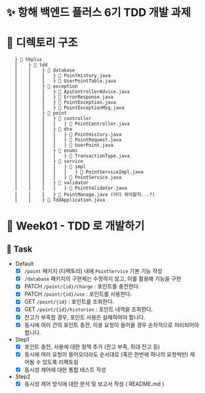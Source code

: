# ✨ 항해 백엔드 플러스 6기 TDD 개발 과제

# 📂 디렉토리 구조

       ├ 📁 hhplus
       ⎮    ├ 📁 tdd
       ⎮    ⎮    ├ 📁 database
       ⎮    ⎮    ⎮   ├︎ 📃 PointHistory.java
       ⎮    ⎮    ⎮   ├︎ 📃 UserPointTable.java
       ⎮    ⎮    ├ 📁 exception
       ⎮    ⎮    ⎮   ├︎ 📃 ApiControllerAdvice.java
       ⎮    ⎮    ⎮   ├︎ 📃 ErrorResponse.java
       ⎮    ⎮    ⎮   ├︎ 📃 PointException.java
       ⎮    ⎮    ⎮   ├︎ 📃 PointExceptionMsg.java
       ⎮    ⎮    ├ 📁 point
       ⎮    ⎮    ⎮   ├︎ 📁 controller
       ⎮    ⎮    ⎮   ⎮   ├︎ 📃 PointController.java
       ⎮    ⎮    ⎮   ├︎ 📁 dto
       ⎮    ⎮    ⎮   ⎮   ├︎ 📃 PointHistory.java
       ⎮    ⎮    ⎮   ⎮   ├︎ 📃 PointRequest.java
       ⎮    ⎮    ⎮   ⎮   ├︎ 📃 UserPoint.java
       ⎮    ⎮    ⎮   ├︎ 📁 enums
       ⎮    ⎮    ⎮   ⎮   ├︎ 📃 TransactionType.java
       ⎮    ⎮    ⎮   ├︎ 📁 service
       ⎮    ⎮    ⎮   ⎮   ├︎ 📁 impl
       ⎮    ⎮    ⎮   ⎮   ⎮   ├︎ 📃 PointServiceImpl.java
       ⎮    ⎮    ⎮   ⎮   ├︎ 📃 PointService.java
       ⎮    ⎮    ⎮   ├︎ 📁 validator
       ⎮    ⎮    ⎮   ⎮   ├︎ 📃 PointValidator.java
       ⎮    ⎮    ⎮   ├︎ 📃 PointManage.java (어디 둬야할지...?)
       ⎮    ⎮    ├ 📃 TddApplication.java

# 📆 Week01 - TDD 로 개발하기

## 📌 Task

- Default
  - [X] `/point` 패키지 (디렉토리) 내에 `PointService` 기본 기능 작성
  - [X] `/database` 패키지의 구현체는 수정하지 않고, 이를 활용해 기능을 구현
  - [X] PATCH  `/point/{id}/charge` : 포인트를 충전한다.
  - [X] PATCH `/point/{id}/use` : 포인트를 사용한다.
  - [X] GET `/point/{id}` : 포인트를 조회한다.
  - [X] GET `/point/{id}/histories` : 포인트 내역을 조회한다.
  - [X] 잔고가 부족할 경우, 포인트 사용은 실패하여야 합니다.
  - [X] 동시에 여러 건의 포인트 충전, 이용 요청이 들어올 경우 순차적으로 처리되어야 합니다.

- Step1
  - [X] 포인트 충전, 사용에 대한 정책 추가 (잔고 부족, 최대 잔고 등)
  - [X] 동시에 여러 요청이 들어오더라도 순서대로 (혹은 한번에 하나의 요청씩만) 제어될 수 있도록 리팩토링
  - [X] 동시성 제어에 대한 통합 테스트 작성

- Step2
  - [X] 동시성 제어 방식에 대한 분석 및 보고서 작성 ( README.md )
